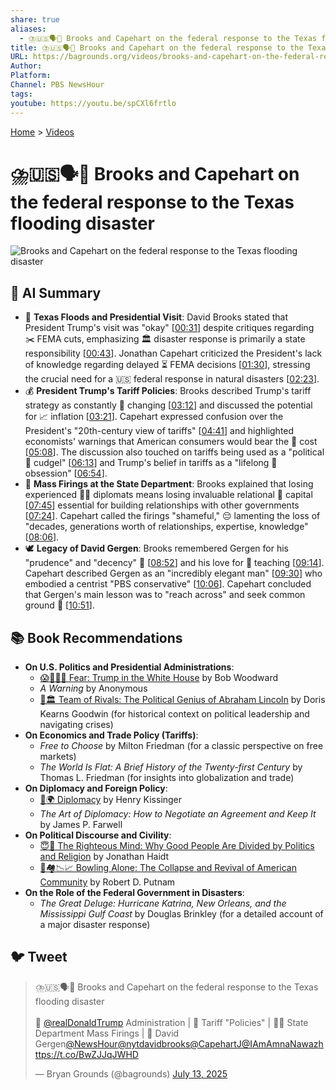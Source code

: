 ```yaml
---
share: true
aliases:
  - ⛈️🇺🇸🗣️💬 Brooks and Capehart on the federal response to the Texas flooding disaster
title: ⛈️🇺🇸🗣️💬 Brooks and Capehart on the federal response to the Texas flooding disaster
URL: https://bagrounds.org/videos/brooks-and-capehart-on-the-federal-response-to-the-texas-flooding-disaster
Author:
Platform:
Channel: PBS NewsHour
tags:
youtube: https://youtu.be/spCXl6frtlo
---
```

[Home](../index.md) > [Videos](./index.md)  
# ⛈️🇺🇸🗣️💬 Brooks and Capehart on the federal response to the Texas flooding disaster  
![Brooks and Capehart on the federal response to the Texas flooding disaster](https://youtu.be/spCXl6frtlo)  
  
## 🤖 AI Summary  
* 🌊 **Texas Floods and Presidential Visit**: David Brooks stated that President Trump's visit was "okay" \[[00:31](http://www.youtube.com/watch?v=spCXl6frtlo&t=31)\] despite critiques regarding ✂️ FEMA cuts, emphasizing 🏛️ disaster response is primarily a state responsibility \[[00:43](http://www.youtube.com/watch?v=spCXl6frtlo&t=43)\]. Jonathan Capehart criticized the President's lack of knowledge regarding delayed ⏳ FEMA decisions \[[01:30](http://www.youtube.com/watch?v=spCXl6frtlo&t=90)\], stressing the crucial need for a 🇺🇸 federal response in natural disasters \[[02:23](http://www.youtube.com/watch?v=spCXl6frtlo&t=143)\].  
* 💰 **President Trump's Tariff Policies**: Brooks described Trump's tariff strategy as constantly 🔄 changing \[[03:12](http://www.youtube.com/watch?v=spCXl6frtlo&t=192)\] and discussed the potential for 📈 inflation \[[03:21](http://www.youtube.com/watch?v=spCXl6frtlo&t=201)\]. Capehart expressed confusion over the President's "20th-century view of tariffs" \[[04:41](http://www.youtube.com/watch?v=spCXl6frtlo&t=281)\] and highlighted economists' warnings that American consumers would bear the 💸 cost \[[05:08](http://www.youtube.com/watch?v=spCXl6frtlo&t=308)\]. The discussion also touched on tariffs being used as a "political 🔨 cudgel" \[[06:13](http://www.youtube.com/watch?v=spCXl6frtlo&t=373)\] and Trump's belief in tariffs as a "lifelong 🤔 obsession" \[[06:54](http://www.youtube.com/watch?v=spCXl6frtlo&t=414)\].  
* 🚪 **Mass Firings at the State Department**: Brooks explained that losing experienced 🧑‍💼 diplomats means losing invaluable relational 🤝 capital \[[07:45](http://www.youtube.com/watch?v=spCXl6frtlo&t=465)\] essential for building relationships with other governments \[[07:24](http://www.youtube.com/watch?v=spCXl6frtlo&t=444)\]. Capehart called the firings "shameful," 😔 lamenting the loss of "decades, generations worth of relationships, expertise, knowledge" \[[08:06](http://www.youtube.com/watch?v=spCXl6frtlo&t=486)\].  
* 🕊️ **Legacy of David Gergen**: Brooks remembered Gergen for his "prudence" and "decency" 🙏 \[[08:52](http://www.youtube.com/watch?v=spCXl6frtlo&t=532)\] and his love for 🍎 teaching \[[09:14](http://www.youtube.com/watch?v=spCXl6frtlo&t=554)\]. Capehart described Gergen as an "incredibly elegant man" \[[09:30](http://www.youtube.com/watch?v=spCXl6frtlo&t=570)\] who embodied a centrist "PBS conservative" \[[10:06](http://www.youtube.com/watch?v=spCXl6frtlo&t=606)\]. Capehart concluded that Gergen's main lesson was to "reach across" and seek common ground 🤝 \[[10:51](http://www.youtube.com/watch?v=spCXl6frtlo&t=651)\].  
  
## 📚 Book Recommendations  
* **On U.S. Politics and Presidential Administrations**:  
    * [😱🤡🇺🇸 Fear: Trump in the White House](../books/fear.md) by Bob Woodward  
    * *A Warning* by Anonymous  
    * [🤝🏛️ Team of Rivals: The Political Genius of Abraham Lincoln](../books/team-of-rivals-the-political-genius-of-abraham-lincoln.md) by Doris Kearns Goodwin (for historical context on political leadership and navigating crises)  
* **On Economics and Trade Policy (Tariffs)**:  
    * *Free to Choose* by Milton Friedman (for a classic perspective on free markets)  
    * *The World Is Flat: A Brief History of the Twenty-first Century* by Thomas L. Friedman (for insights into globalization and trade)  
* **On Diplomacy and Foreign Policy**:  
    * [🤝🌍 Diplomacy](../books/diplomacy.md) by Henry Kissinger  
    * *The Art of Diplomacy: How to Negotiate an Agreement and Keep It* by James P. Farwell  
* **On Political Discourse and Civility**:  
    * [😇🧠 The Righteous Mind: Why Good People Are Divided by Politics and Religion](../books/the-righteous-mind.md) by Jonathan Haidt  
    * [🎳🏘️📉📈 Bowling Alone: The Collapse and Revival of American Community](../books/bowling-alone.md) by Robert D. Putnam  
* **On the Role of the Federal Government in Disasters**:  
    * *The Great Deluge: Hurricane Katrina, New Orleans, and the Mississippi Gulf Coast* by Douglas Brinkley (for a detailed account of a major disaster response)  
  
## 🐦 Tweet  
<blockquote class="twitter-tweet" data-theme="dark"><p lang="en" dir="ltr">⛈️🇺🇸🗣️💬 Brooks and Capehart on the federal response to the Texas flooding disaster<br><br>👹 <a href="https://twitter.com/realDonaldTrump?ref_src=twsrc%5Etfw">@realDonaldTrump</a> Administration | 💸 Tariff &quot;Policies&quot; | 🧑‍💼 State Department Mass Firings | 🙏 David Gergen<a href="https://twitter.com/NewsHour?ref_src=twsrc%5Etfw">@NewsHour</a><a href="https://twitter.com/nytdavidbrooks?ref_src=twsrc%5Etfw">@nytdavidbrooks</a><a href="https://twitter.com/CapehartJ?ref_src=twsrc%5Etfw">@CapehartJ</a><a href="https://twitter.com/IAmAmnaNawaz?ref_src=twsrc%5Etfw">@IAmAmnaNawaz</a><a href="https://t.co/BwZJJqJWHD">https://t.co/BwZJJqJWHD</a></p>&mdash; Bryan Grounds (@bagrounds) <a href="https://twitter.com/bagrounds/status/1944206179829527022?ref_src=twsrc%5Etfw">July 13, 2025</a></blockquote> <script async src="https://platform.twitter.com/widgets.js" charset="utf-8"></script>